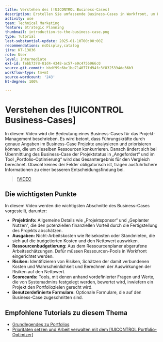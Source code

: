 ```yaml
---
title: Verstehen des [!UICONTROL Business-Cases]
description: Erstellen Sie umfassende Business-Cases in Workfront, um Projekte zu priorisieren, indem Sie ausführliche Projektinformationen, Ausgaben, Arbeits- und Risikoanalysen, Scorecards und benutzerdefinierte Formulare einschließen, um ein fundiertes Portfolio-Management zu ermöglichen.
activity: use
team: Technical Marketing
feature: Strategic Planning
thumbnail: introduction-to-the-business-case.png
type: Tutorial
last-substantial-update: 2025-01-10T00:00:00Z
recommendations: noDisplay,catalog
jira: KT-13836
role: User
level: Intermediate
exl-id: febb7378-81d4-4348-ac57-e9c4756966c0
source-git-commit: bbdf99c6bc1be714077fd94fc3f8325394de36b3
workflow-type: tm+mt
source-wordcount: '243'
ht-degree: 100%

---
```


# Verstehen des [!UICONTROL Business-Cases]

In diesem Video wird die Bedeutung eines Business-Cases für das Projekt-Management beschrieben. Es wird betont, dass Führungskräfte durch genaue Angaben im Business-Case Projekte analysieren und priorisieren können, die um dieselben Ressourcen konkurrieren. Danach ändert sich bei Übermittlung des Business-Case der Projektstatus in „Angefordert“ und im Tool „Portfolio-Optimierung“ wird das Gesamtergebnis für den Vergleich berechnet. Obwohl keines der Felder obligatorisch ist, tragen ausführlichere Informationen zu einer besseren Entscheidungsfindung bei. 

>[!VIDEO](https://video.tv.adobe.com/v/3442843/?quality=12&learn=on&enablevpops=1)

## Die wichtigsten Punkte

In diesem Video werden die wichtigsten Abschnitte des Business-Cases vorgestellt, darunter:

* **Projektinfo:** Allgemeine Details wie „Projektsponsor“ und „Geplanter Nutzen“, die den potenziellen finanziellen Vorteil durch die Fertigstellung des Projekts abschätzen. 
* **Ausgaben:** Nicht-Arbeitskosten wie Reisekosten oder Standmieten, die sich auf die budgetierten Kosten und den Nettowert auswirken. 
* **Ressourcenbudgetierung:** Aus dem Ressourcenplaner abgerufene Arbeitsschätzungen. Dafür müssen Ressourcen-Pools in Workfront eingerichtet werden. 
* **Risiken:** Identifizieren von Risiken, Schätzen der damit verbundenen Kosten und Wahrscheinlichkeit und Berechnen der Auswirkungen der Risiken auf den Nettowert. 
* **Scorecards:** Tools, mit denen anhand vordefinierter Fragen und Werte, die von Systemadmins festgelegt werden, bewertet wird, inwiefern ein Projekt den Portfoliozielen gerecht wird. 
* **Benutzerdefinierte Formulare:** Optionale Formulare, die auf den Business-Case zugeschnitten sind. 


## Empfohlene Tutorials zu diesem Thema

* [Grundlegendes zu Portfolios](/help/portfolios-and-programs/overview-of-adobe-workfront-portfolios.md)
* [Prioritäten setzen und Arbeit verwalten mit dem [!UICONTROL Portfolio-Optimizer]](/help/portfolios-and-programs/prioritize-and-manage-work-with-portfolios.md)
